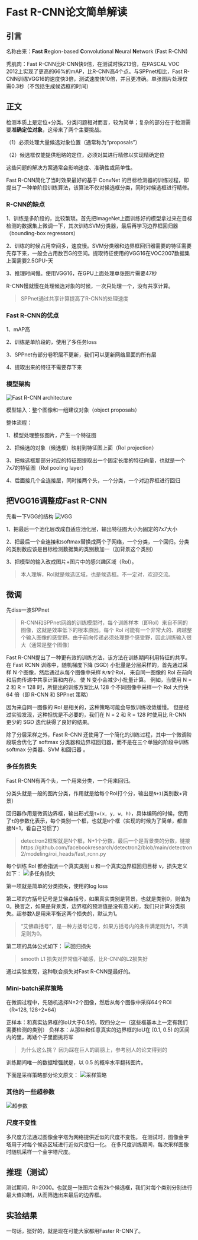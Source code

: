 # Fast R-CNN论文简单解读

## 引言
名称由来：**Fast** **R**egion-based **C**onvolutional **N**eural **N**etwork (Fast R-CNN)

秀肌肉：Fast R-CNN比R-CNN快9倍，在测试时快213倍，在PASCAL VOC 2012上实现了更高的66%的mAP，比R-CNN高4个点。与SPPnet相比，Fast R-CNN训练VGG16的速度快3倍，测试速度快10倍，并且更准确。单张图片处理仅需0.3秒（不包括生成候选框的时间）

## 正文
检测本质上是定位+分类。分类问题相对而言，较为简单；复杂的部分在于检测需要**准确定位对象**，这带来了两个主要挑战。

（1）必须处理大量候选对象位置（通常称为“proposals”）

（2）候选框仅能提供粗略的定位，必须对其进行精修以实现精确定位

这些问题的解决方案通常会影响速度、准确性或简单性。

Fast R-CNN简化了当时效果最好的基于 ConvNet 的目标检测器的训练过程，即提出了一种单阶段训练算法，该算法不仅对候选框分类，同时对候选框进行精修。

### R-CNN的缺点

1、训练是多阶段的，比较繁琐。首先把ImageNet上面训练好的模型拿过来在目标检测的数据集上微调一下，其次训练SVM分类器，最后再学习边界框回归器（bounding-box regressors）

2、训练的时候占用空间多，速度慢。SVM分类器和边界框回归器需要的特征需要先存下来，一般会占用数百G的空间。提取特征使用的VGG16在VOC2007数据集上面需要2.5GPU-天

3、推理时间慢。使用VGG16，在GPU上面处理单张图片需要47秒

R-CNN慢就慢在处理候选对象的时候，一次只处理一个，没有共享计算。
> SPPnet通过共享计算提高了R-CNN的处理速度

### Fast R-CNN的优点

1、mAP高

2、训练是单阶段的，使用了多任务loss

3、SPPnet有部分卷积层不更新，我们可以更新网络里面的所有层

4、提取出来的特征不需要存下来

### 模型架构
![Fast R-CNN architecture](images/48bb5c4d58c4426b8dc591df443fc94b.png)

模型输入：整个图像和一组建议对象（object proposals）

整体流程：

1、模型处理整张图片，产生一个特征图

2、把候选的对象（候选框）映射到特征图上面（RoI projection）

3、把候选框那部分对应的特征图提取出一个固定长度的特征向量，也就是一个7x7的特征图（RoI pooling layer）

4、后面接几个全连接层，同时接两个头，一个分类，一个对边界框进行回归

## 把VGG16调整成Fast R-CNN

先看一下VGG的结构
![VGG](images/5d20d5d327c448f0b240c7d553c60df5.png)

1、把最后一个池化层改成自适应池化层，输出特征图大小为固定的7x7大小

2、把最后一个全连接和softmax替换成两个子网络，一个分类，一个回归。分类的类别数应该是目标检测数据集的类别数加一（加背景这个类别）

3、把模型的输入改成图片+图片中的感兴趣区域（RoI）。

> 本人理解，RoI就是候选区域，也是候选框。不一定对，欢迎交流。

## 微调
先diss一波SPPnet
> R-CNN和SPPnet网络的训练模型时，每个训练样本（即RoI）来自不同的图像，这就是效率低下的根本原因。每个 RoI 可能有一个非常大的、跨越整个输入图像的感受野。由于前向传递必须处理整个感受野，因此训练输入很大（通常是整个图像）

Fast R-CNN提出了一种更有效的训练方法，该方法在训练期间利用特征的共享。 在 Fast RCNN 训练中，随机梯度下降 (SGD) 小批量是分层采样的，首先通过采样 N 个图像，然后通过从每个图像中采样 `R/N`个RoI， 来自同一图像的 RoI 在前向和后向传递中共享计算和内存。 使 N 变小会减少小批量计算。 例如，当使用 N = 2 和 R = 128 时，所提出的训练方案比从 128 个不同图像中采样一个 RoI 大约快 64 倍（即 R-CNN 和 SPPnet 策略）

因为来自同一图像的 RoI 是相关的，这种策略可能会导致训练收敛缓慢。 但是经过实验发现，这种担忧是不必要的，我们在 N = 2 和 R = 128 时使用比 R-CNN 更少的 SGD 迭代获得了良好的结果。

除了分层采样之外，Fast R-CNN 还使用了一个简化的训练过程，其中一个微调阶段联合优化了 softmax 分类器和边界框回归器，而不是在三个单独的阶段中训练 softmax 分类器、SVM 和回归器 。

### 多任务损失
Fast R-CNN有两个头，一个用来分类，一个用来回归。

分类头就是一般的图片分类，作用就是给每个RoI打个分，输出是`N+1`(类别数+背景）

回归器作用是微调边界框，输出形式是`t=(x, y, w, h)`，具体编码的时候，使用了`t`的参数化表示，每个类别一个框，也就是`N`个框（实现的时候为了简单，都直接N+1，看自己习惯了）
> detectron2框架就是N个框，N+1个分数，最后一个是背景类的分数，链接https://github.com/facebookresearch/detectron2/blob/main/detectron2/modeling/roi_heads/fast_rcnn.py


每个训练 RoI 都会指派一个真实类别 u 和一个真实边界框回归目标 v，损失定义如下：
![多任务损失](images/9e619d0028394f28868310c7f75077d9.png)

第一项就是简单的分类损失，使用的log loss

第二项的方括号记号是艾佛森括号，如果真实类别是背景，也就是类别0，则值为0。换言之，如果是背景类，边界框的预测值是没有意义的，我们只计算分类损失。超参数λ是用来平衡这两个损失的，默认为1。
>“艾佛森括号”，是一种方括号记号，如果方括号内的条件满足则为1，不满足则为0。

第二项的具体公式如下：
![回归损失](images/23d4ae1c9ade423697c3b1bae7c9ca3e.png)
> smooth L1 损失对异常值不敏感，比R-CNN的L2损失好

通过实验发现，这种联合损失对Fast R-CNN是最好的。

### Mini-batch采样策略

在微调过程中，先随机选择N=2个图像，然后从每个图像中采样64个ROI（R=128, 128÷2=64）

正样本：和真实边界框的IoU大于0.5的，取四分之一（这些框基本上一定有我们需要检测的类别）
负样本：从那些和任意真实的边界框的IoU在 [0.1, 0.5) 的区间内的里，再矮个子里面挑将军

> 为什么这么挑？
> 因为踩在巨人的肩膀上，参考别人的论文得到的

训练期间唯一的数据增强就是，以 0.5 的概率水平翻转图片。 

下面是采样策略部分论文原文：
![采样策略](images/060cb5f1efc146f4a274d24257c2db7f.png)

### 其他的一些超参数
![超参数](images/7e90e4ae0aae406489f66612827fd313.png)

### 尺度不变性
多尺度方法通过图像金字塔为网络提供近似的尺度不变性。 在测试时，图像金字塔用于对每个候选区域进行近似尺度归一化。 在多尺度训练期间，每次采样图像时随机采样一个金字塔尺度。

## 推理（测试）
测试期间，R=2000。也就是一张图片会有2k个候选框，我们对每个类别分别进行最大值抑制，从而筛选出来最后的边界框。

## 实验结果
一句话，挺好的，就是现在可能大家都用Faster R-CNN了。